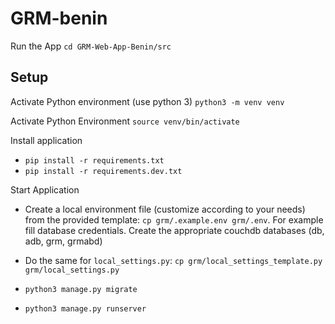 # GRM-benin

Run the App
`cd GRM-Web-App-Benin/src`

## Setup

Activate Python environment (use python 3)
`python3 -m venv venv`

Activate Python Environment
`source venv/bin/activate`

Install application

- `pip install -r requirements.txt`
- `pip install -r requirements.dev.txt`

Start Application

- Create a local environment file (customize according to your needs) from the provided template: `cp grm/.example.env grm/.env`. For example fill database credentials. Create the appropriate couchdb databases (db, adb, grm, grmabd)
- Do the same for `local_settings.py`: `cp grm/local_settings_template.py grm/local_settings.py`

- `python3 manage.py migrate`
- `python3 manage.py runserver`